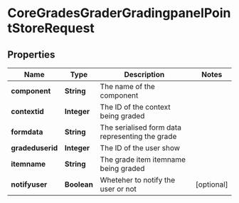 

# CoreGradesGraderGradingpanelPointStoreRequest


## Properties

| Name | Type | Description | Notes |
|------------ | ------------- | ------------- | -------------|
|**component** | **String** | The name of the component |  |
|**contextid** | **Integer** | The ID of the context being graded |  |
|**formdata** | **String** | The serialised form data representing the grade |  |
|**gradeduserid** | **Integer** | The ID of the user show |  |
|**itemname** | **String** | The grade item itemname being graded |  |
|**notifyuser** | **Boolean** | Wheteher to notify the user or not |  [optional] |



